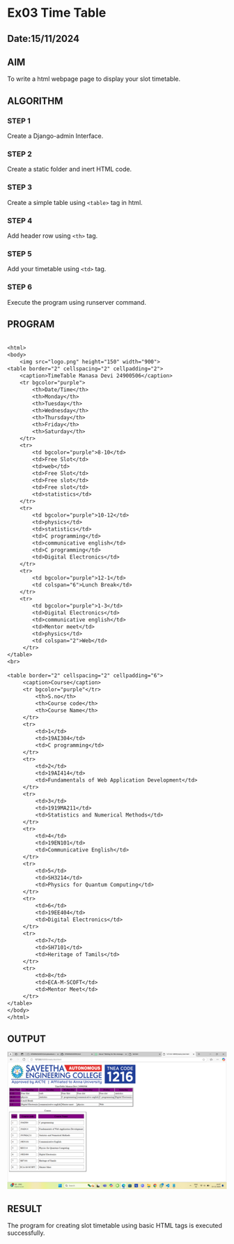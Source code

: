 # Ex03 Time Table
## Date:15/11/2024

## AIM
To write a html webpage page to display your slot timetable.

## ALGORITHM
### STEP 1
Create a Django-admin Interface.

### STEP 2
Create a static folder and inert HTML code.

### STEP 3
Create a simple table using ```<table>``` tag in html.

### STEP 4
Add header row using ```<th>``` tag.

### STEP 5
Add your timetable using ```<td>``` tag.

### STEP 6
Execute the program using runserver command.

## PROGRAM
```

<html>
<body>
    <img src="logo.png" height="150" width="900">
<table border="2" cellspacing="2" cellpadding="2">
    <caption>TimeTable Manasa Devi 24900506</caption>
    <tr bgcolor="purple">
        <th>Date/Time</th>
        <th>Monday</th>
        <th>Tuesday</th>
        <th>Wednesday</th>
        <th>Thursday</th>
        <th>Friday</th>
        <th>Saturday</th>
    </tr>
    <tr>
        <td bgcolor="purple">8-10</td>
        <td>Free Slot</td>
        <td>web</td>
        <td>Free Slot</td>
        <td>Free slot</td>
        <td>Free slot</td>
        <td>statistics</td>
    </tr>
    <tr>
        <td bgcolor="purple">10-12</td>
        <td>physics</td>
        <td>statistics</td>
        <td>C programming</td>
        <td>communicative english</td>
        <td>C programming</td>
        <td>Digital Electronics</td>
    </tr>
    <tr>
        <td bgcolor="purple">12-1</td>
        <td colspan="6">Lunch Break</td> 
    </tr>
    <tr>
        <td bgcolor="purple">1-3</td>
        <td>Digital Electronics</td>
        <td>communicative english</td>
        <td>Mentor meet</td>
        <td>physics</td>
        <td colspan="2">Web</td>
     </tr>        
</table>
<br>

<table border="2" cellspacing="2" cellpadding="6">
     <caption>Course</caption>
     <tr bgcolor="purple"</tr>
         <th>S.no</th>
         <th>Course code</th>
         <th>Course Name</th>
     </tr>
     <tr> 
         <td>1</td>
         <td>19AI304</td>
         <td>C programming</td>
     </tr>
     <tr>
         <td>2</td>
         <td>19AI414</td>
         <td>Fundamentals of Web Application Development</td>
     </tr>
     <tr>
         <td>3</td>
         <td>1919MA211</td>
         <td>Statistics and Numerical Methods</td>
     </tr>
     <tr> 
         <td>4</td>
         <td>19EN101</td>
         <td>Communicative English</td>
     </tr>
     <tr>
         <td>5</td>
         <td>SH3214</td>
         <td>Physics for Quantum Computing</td>
     </tr>
     <tr>
         <td>6</td>
         <td>19EE404</td>
         <td>Digital Electronics</td>
     </tr>
     <tr> 
         <td>7</td>
         <td>SH7101</td>
         <td>Heritage of Tamils</td>
     </tr>
     <tr> 
         <td>8</td>
         <td>ECA-M-SCOFT</td>
         <td>Mentor Meet</td>
     </tr>
</table>
</body>
</html>

```

## OUTPUT
![alt text](<Screenshot (28).png>)

## RESULT
The program for creating slot timetable using basic HTML tags is executed successfully.
